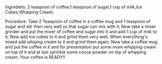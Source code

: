 Ingrediets: 2 teaspoon of coffee,1 teaspoon of sugar,1 cup of milk,Ice Cubes,Whipping Cream;

Procedure:
Take 2 Teaspoon of coffee in a coffee mug and 1 teaspoon of sugar and stir then very well so that sugar can mix with it;
Now take a mixer grinder and put the mixer of coffee and sugar into it and add 1 cup of milk to it;
Now add ice cubes to it and grind them very well;
When everything's mixed add whiping cream to it and grind them again;
Now take a coffee mug and put the coffee in it and for presentation put some more whipping cream on top of it and at last sprinkle some cocoa powder on top of whipping cream;
Your coffee is READY!!  
